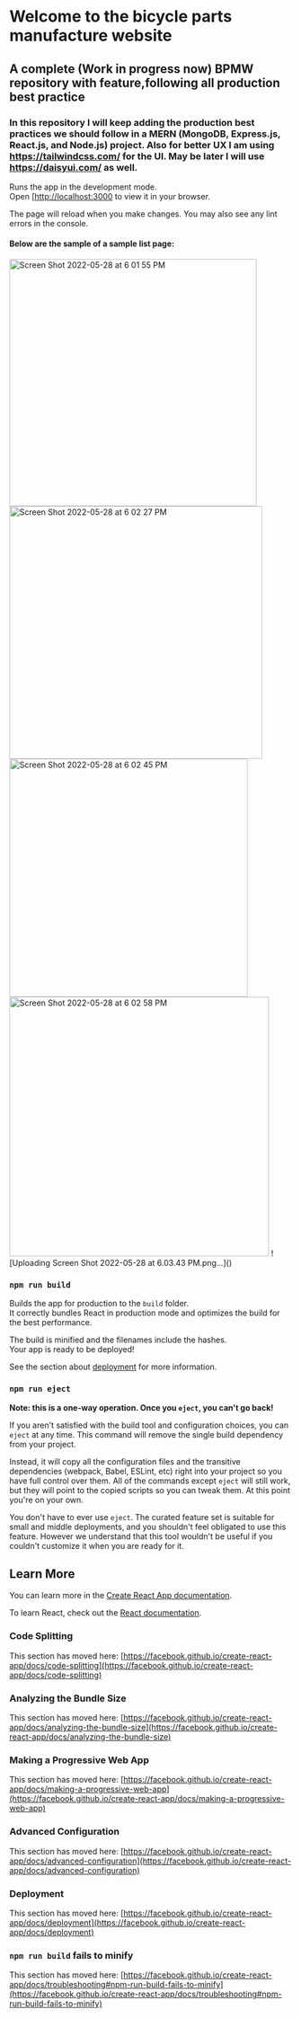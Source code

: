 # Welcome to the bicycle parts manufacture website



## A complete (Work in progress now) BPMW  repository with  feature,following all production best practice



### In this repository I will keep adding the production best practices we should follow in a MERN (MongoDB, Express.js, React.js, and Node.js) project. Also for better UX I am using https://tailwindcss.com/ for the UI. May be later I will use https://daisyui.com/ as well.

Runs the app in the development mode.\
Open [[http://localhost:3000](https://bicycle-manufacture.web.app/) to view it in your browser.

The page will reload when you make changes.
You may also see any lint errors in the console.

#### Below are the sample of a sample list page:

<img width="440" alt="Screen Shot 2022-05-28 at 6 01 55 PM" src="https://user-images.githubusercontent.com/95200052/170824863-ecb49a10-05fe-433d-88f8-b5ba23298e63.png">
<img width="450" alt="Screen Shot 2022-05-28 at 6 02 27 PM" src="https://user-images.githubusercontent.com/95200052/170824866-ee50b733-d796-4488-a461-1bf79280bbf3.png"><img width="424" alt="Screen Shot 2022-05-28 at 6 02 45 PM" src="https://user-images.githubusercontent.com/95200052/170824871-0e3a755b-61e4-4c02-b016-096bd5e89002.png">

<img width="462" alt="Screen Shot 2022-05-28 at 6 02 58 PM" src="https://user-images.githubusercontent.com/95200052/170824882-eb552b04-0ea5-4f66-9858-6d0c827db3ba.png">
![Uploading Screen Shot 2022-05-28 at 6.03.43 PM.png…]()



### `npm run build`

Builds the app for production to the `build` folder.\
It correctly bundles React in production mode and optimizes the build for the best performance.

The build is minified and the filenames include the hashes.\
Your app is ready to be deployed!

See the section about [deployment](https://facebook.github.io/create-react-app/docs/deployment) for more information.

### `npm run eject`

**Note: this is a one-way operation. Once you `eject`, you can't go back!**

If you aren't satisfied with the build tool and configuration choices, you can `eject` at any time. This command will remove the single build dependency from your project.

Instead, it will copy all the configuration files and the transitive dependencies (webpack, Babel, ESLint, etc) right into your project so you have full control over them. All of the commands except `eject` will still work, but they will point to the copied scripts so you can tweak them. At this point you're on your own.

You don't have to ever use `eject`. The curated feature set is suitable for small and middle deployments, and you shouldn't feel obligated to use this feature. However we understand that this tool wouldn't be useful if you couldn't customize it when you are ready for it.

## Learn More

You can learn more in the [Create React App documentation](https://facebook.github.io/create-react-app/docs/getting-started).

To learn React, check out the [React documentation](https://reactjs.org/).

### Code Splitting

This section has moved here: [https://facebook.github.io/create-react-app/docs/code-splitting](https://facebook.github.io/create-react-app/docs/code-splitting)

### Analyzing the Bundle Size

This section has moved here: [https://facebook.github.io/create-react-app/docs/analyzing-the-bundle-size](https://facebook.github.io/create-react-app/docs/analyzing-the-bundle-size)

### Making a Progressive Web App

This section has moved here: [https://facebook.github.io/create-react-app/docs/making-a-progressive-web-app](https://facebook.github.io/create-react-app/docs/making-a-progressive-web-app)

### Advanced Configuration

This section has moved here: [https://facebook.github.io/create-react-app/docs/advanced-configuration](https://facebook.github.io/create-react-app/docs/advanced-configuration)

### Deployment

This section has moved here: [https://facebook.github.io/create-react-app/docs/deployment](https://facebook.github.io/create-react-app/docs/deployment)

### `npm run build` fails to minify

This section has moved here: [https://facebook.github.io/create-react-app/docs/troubleshooting#npm-run-build-fails-to-minify](https://facebook.github.io/create-react-app/docs/troubleshooting#npm-run-build-fails-to-minify)
